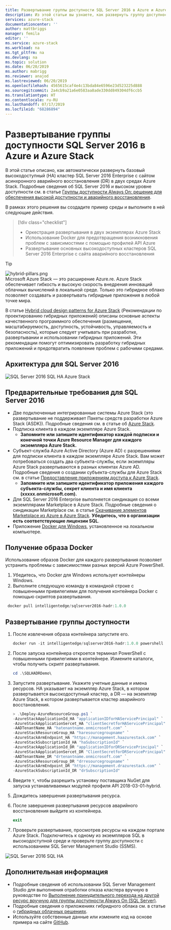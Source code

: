 ```yaml
---
title: Развертывание группы доступности SQL Server 2016 в Azure и Azure Stack | Документация Майкрософт
description: Из этой статьи вы узнаете, как развернуть группу доступности SQL Server 2016 в Azure и Azure Stack
services: azure-stack
documentationcenter: ''
author: mattbriggs
manager: femila
editor: ''
ms.service: azure-stack
ms.workload: na
ms.tgt_pltfrm: na
ms.devlang: na
ms.topic: solution
ms.date: 06/20/2019
ms.author: mabrigg
ms.reviewer: anajod
ms.lastreviewed: 06/20/2019
ms.openlocfilehash: 4565615caf4e4c13bda84e6596e23d523225d888
ms.sourcegitcommit: 2a4cb9a21a6e0583aa8ade330dd849304df6ccb5
ms.translationtype: HT
ms.contentlocale: ru-RU
ms.lasthandoff: 07/17/2019
ms.locfileid: "68286894"
---
```

# <a name="deploy-a-sql-server-2016-availability-group-to-azure-and-azure-stack"></a>Развертывание группы доступности SQL Server 2016 в Azure и Azure Stack

В этой статье описано, как автоматически развернуть базовый высокодоступный (HA) кластер SQL Server 2016 Enterprise с сайтом асинхронного аварийного восстановления (DR) в двух средах Azure Stack. Подробные сведения об SQL Server 2016 и высоком уровне доступности см. в статье [Группы доступности Always On: решение для обеспечения высокой доступности и аварийного восстановления](https://docs.microsoft.com/sql/database-engine/availability-groups/windows/always-on-availability-groups-sql-server?view=sql-server-2016).

В рамках этого решения вы создадите пример среды и выполните в ней следующие действия.

> [!div class="checklist"]
> - Оркестрация развертывания в двух экземплярах Azure Stack
> - Использование Docker для предотвращения возникновения проблем с зависимостями с помощью профилей API Azure
> - Развертывание основных высокодоступных кластеров SQL Server 2016 Enterprise с сайта аварийного восстановления

> [!Tip]  
> ![hybrid-pillars.png](./media/azure-stack-solution-cloud-burst/hybrid-pillars.png)  
> Microsoft Azure Stack — это расширение Azure.re. Azure Stack обеспечивает гибкость и высокую скорость внедрения инноваций облачных вычислений в локальной среде. Только это гибридное облако позволяет создавать и развертывать гибридные приложения в любой точке мира.  
> 
> В статье [Hybrid cloud design patterns for Azure Stack](azure-stack-edge-pattern-overview.md) (Рекомендации по проектированию гибридных приложений) описаны основные аспекты качественного программного обеспечения (размещение, масштабируемость, доступность, устойчивость, управляемость и безопасность), которые следует учитывать при разработке, развертывании и использовании гибридных приложений. Эти рекомендации помогут оптимизировать разработку гибридных приложений и предотвратить появление проблем с рабочими средами.

## <a name="architecture-for-sql-server-2016"></a>Архитектура для SQL Server 2016

![SQL Server 2016 SQL HA Azure Stack](media/azure-stack-solution-sql-ha/image1.png)

## <a name="prerequisites-for-sql-server-2016"></a>Предварительные требования для SQL Server 2016

  - Две подключенные интегрированные системы Azure Stack (это развертывание не поддерживает Пакеты средств разработки Azure Stack (ASDK)). Подробные сведения см. в статье об [Azure Stack](https://azure.microsoft.com/overview/azure-stack/).
  - Подписка клиента в каждом экземпляре Azure Stack.    
      - **Запомните или запишите идентификатор каждой подписки и конечной точки Azure Resource Manager для каждого экземпляра Azure Stack.**
  - Субъект-служба Azure Active Directory (Azure AD) с разрешениями для подписки клиента в каждом экземпляре Azure Stack. Вам может потребоваться создать два субъекта-службы, если экземпляры Azure Stack развертываются в разных клиентах Azure AD. Подробные сведения о создании субъекта-службы для Azure Stack см. в статье [Предоставление приложениям доступа к Azure Stack](https://docs.microsoft.com/azure-stack/user/azure-stack-create-service-principals).
      - **Запомните или запишите идентификатор приложения каждого субъекта-службы, секрет клиента и имя клиента (xxxxx.onmicrosoft.com).**
  - Для SQL Server 2016 Enterprise выполняется синдикация со всеми экземплярами Marketplace в Azure Stack. Подробные сведения о синдикации Marketplace см. в статье [Скачивание элементов Marketplace из Azure в Azure Stack](https://docs.microsoft.com/azure-stack/operator/azure-stack-download-azure-marketplace-item).
    **Убедитесь, что в организации есть соответствующие лицензии SQL**.
  - Приложение [Docker для Windows](https://docs.docker.com/docker-for-windows/), установленное на локальном компьютере.

## <a name="get-the-docker-image"></a>Получение образа Docker

Использование образов Docker для каждого развертывания позволяет устранить проблемы с зависимостями разных версий Azure PowerShell.

1.  Убедитесь, что Docker для Windows использует контейнеры Windows.
2.  Выполните следующую команду в командной строке с повышенными привилегиями для получения контейнера Docker с помощью скриптов развертывания.

```powershell  
 docker pull intelligentedge/sqlserver2016-hadr:1.0.0
```

## <a name="deploy-the-availability-group"></a>Развертывание группы доступности

1.  После извлечения образа контейнера запустите его.

      ```powershell  
      docker run -it intelligentedge/sqlserver2016-hadr:1.0.0 powershell
      ```

2.  После запуска контейнера откроется терминал PowerShell с повышенными привилегиями в контейнере. Измените каталоги, чтобы получить скрипт развертывания.

      ```powershell  
      cd .\SQLHADRDemo\
      ```

3.  Запустите развертывание. Укажите учетные данные и имена ресурсов. HA указывает на экземпляр Azure Stack, в котором развертывается высокодоступный кластер, а DR — на экземпляр Azure Stack, в котором развертывается кластер аварийного восстановления.

      ```powershell
      > .\Deploy-AzureResourceGroup.ps1 `
      -AzureStackApplicationId_HA "applicationIDforHAServicePrincipal" `
      -AzureStackApplicationSercet_HA "clientSecretforHAServicePrincipal" `
      -AADTenantName_HA "hatenantname.onmicrosoft.com" `
      -AzureStackResourceGroup_HA "haresourcegroupname" `
      -AzureStackArmEndpoint_HA "https://management.haazurestack.com" `
      -AzureStackSubscriptionId_HA "haSubscriptionId" `
      -AzureStackApplicationId_DR "applicationIDforDRServicePrincipal" `
      -AzureStackApplicationSercet_DR "ClientSecretforDRServicePrincipal" `
      -AADTenantName_DR "drtenantname.onmicrosoft.com" `
      -AzureStackResourceGroup_DR "drresourcegroupname" `
      -AzureStackArmEndpoint_DR "https://management.drazurestack.com" `
      -AzureStackSubscriptionId_DR "drSubscriptionId"
      ```

4.  Введите `Y`, чтобы разрешить установку поставщика NuGet для запуска устанавливаемых модулей профиля API 2018-03-01-hybrid.

5.  Дождитесь завершения развертывания ресурса.

6.  После завершения развертывания ресурсов аварийного восстановления выйдите из контейнера.

      ```powershell
      exit
      ```

7.  Проверьте развертывание, просмотрев ресурсы на каждом портале Azure Stack. Подключитесь к одному из экземпляров SQL в высокодоступной среде и проверьте группу доступности с использованием SQL Server Management Studio (SSMS).

![SQL Server 2016 SQL HA](media/azure-stack-solution-sql-ha/image2.png)

## <a name="next-steps"></a>Дополнительная информация

  - Подробные сведения об использовании SQL Server Management Studio для выполнения отработки отказа кластера вручную в руководстве по [Выполнение принудительного перехода на другой ресурс вручную для группы доступности Always On (SQL Server)](https://docs.microsoft.com/sql/database-engine/availability-groups/windows/perform-a-forced-manual-failover-of-an-availability-group-sql-server?view=sql-server-2017).
  - Подробные сведения о приложениях гибридного облака см. в статье о [гибридных облачных решениях](https://aka.ms/azsdevtutorials).
  - Используйте собственные данные или измените код на основе примера на сайте [GitHub](https://github.com/Azure-Samples/azure-intelligent-edge-patterns).

